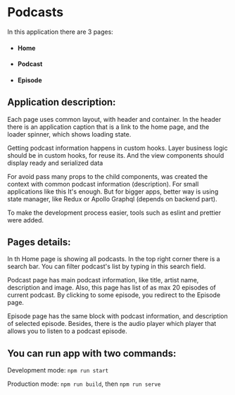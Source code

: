 # Podcasts

In this application there are 3 pages:

- #### Home
- #### Podcast
- #### Episode

## Application description:

Each page uses common layout, with header and container. In the header there is an application caption that is a link to the home page, and the loader spinner, which shows loading state.

Getting podcast information happens in custom hooks. Layer business logic should be in custom hooks, for reuse its. And the view components should display ready and serialized data

For avoid pass many props to the child components, was created the context with common podcast information (description). For small applications like this It's enough. But for bigger apps, better way is using state manager, like Redux or Apollo Graphql (depends on backend part).

To make the development process easier, tools such as eslint and prettier were added.

## Pages details:

In th Home page is showing all podcasts. In the top right corner there is a search bar. You can filter podcast's list by typing in this search field.

Podcast page has main podcast information, like title, artist name, description and image. Also, this page has list of as max 20 episodes of current podcast. By clicking to some episode, you redirect to the Episode page.

Episode page has the same block with podcast information, and description of selected episode. Besides, there is the audio player which player that allows you to listen to a podcast episode.

## You can run app with two commands:

Development mode:
`npm run start`

Production mode:
`npm run build`, then `npm run serve`
